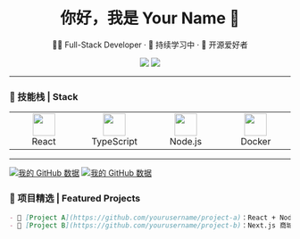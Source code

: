 <!-- 个人档案组件式主页 -->

<h1 align="center">你好，我是 Your Name 👋</h1>
<p align="center">
  🧑‍💻 Full-Stack Developer · 🌱 持续学习中 · 🔭 开源爱好者
</p>

<p align="center">
  <a href="mailto:majorh100110@gmail.com"><img src="https://img.shields.io/badge/Email-Contact-red?style=flat-square&logo=gmail" /></a>
  <a href="https://www.mrj.today"><img src="https://img.shields.io/badge/Portfolio-Visit-29b6f6?style=flat-square&logo=vercel" /></a>
</p>

---

### 🧰 技能栈 | Stack

<div align="center">

<table>
<tr>
<td align="center" width="120"><img src="https://cdn.simpleicons.org/react/61DAFB" width="40"/><br/>React</td>
<td align="center" width="120"><img src="https://cdn.simpleicons.org/typescript/3178C6" width="40"/><br/>TypeScript</td>
<td align="center" width="120"><img src="https://cdn.simpleicons.org/node.js/339933" width="40"/><br/>Node.js</td>
<td align="center" width="120"><img src="https://cdn.simpleicons.org/docker/2496ED" width="40"/><br/>Docker</td>
</tr>
</table>

</div>

---
[![我的 GitHub 数据](https://github-readme-stats.vercel.app/api?username=MajorDionysus)]() [![我的 GitHub 数据](https://github-readme-stats.vercel.app/api?username=MajorDionysus)]()

### 📌 项目精选 | Featured Projects

```md
- 🔗 [Project A](https://github.com/yourusername/project-a)：React + Node 全栈博客系统
- 🔗 [Project B](https://github.com/yourusername/project-b)：Next.js 商城管理后台
